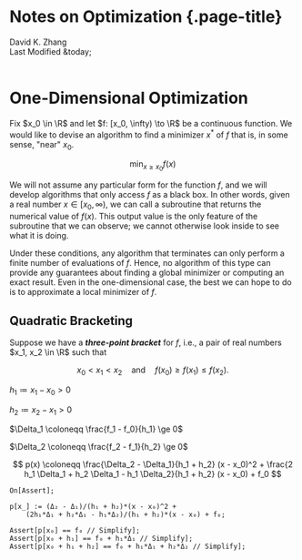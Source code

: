 # Notes on Optimization {.page-title}

<div class="text-center">
    David K. Zhang<br>
    Last Modified &today;
</div><br>



# One-Dimensional Optimization

Fix $x_0 \in \R$ and let $f: [x_0, \infty) \to \R$ be a continuous function. We would like to devise an algorithm to find a minimizer $x^*$ of $f$ that is, in some sense, "near" $x_0$.

$$ \min_{x \ge x_0} f(x) $$

We will not assume any particular form for the function $f$, and we will develop algorithms that only access $f$ as a black box. In other words, given a real number $x \in [x_0, \infty)$, we can call a subroutine that returns the numerical value of $f(x)$. This output value is the only feature of the subroutine that we can observe; we cannot otherwise look inside to see what it is doing.

Under these conditions, any algorithm that terminates can only perform a finite number of evaluations of $f$. Hence, no algorithm of this type can provide any guarantees about finding a global minimizer or computing an exact result. Even in the one-dimensional case, the best we can hope to do is to approximate a local minimizer of $f$.

## Quadratic Bracketing

Suppose we have a ___three-point bracket___ for $f$, i.e., a pair of real numbers $x_1, x_2 \in \R$ such that

$$ x_0 < x_1 < x_2 \quad \text{and} \quad f(x_0) \ge f(x_1) \le f(x_2). $$

$h_1 \coloneqq x_1 - x_0 > 0$

$h_2 \coloneqq x_2 - x_1 > 0$

$\Delta_1 \coloneqq \frac{f_1 - f_0}{h_1} \ge 0$

$\Delta_2 \coloneqq \frac{f_2 - f_1}{h_2} \ge 0$

$$ p(x) \coloneqq \frac{\Delta_2 - \Delta_1}{h_1 + h_2} (x - x_0)^2 + \frac{2 h_1 \Delta_1 + h_2 \Delta_1 - h_1 \Delta_2}{h_1 + h_2} (x - x_0) + f_0 $$

```
On[Assert];

p[x_] := (Δ₂ - Δ₁)/(h₁ + h₂)*(x - x₀)^2 +
    (2h₁*Δ₁ + h₂*Δ₁ - h₁*Δ₂)/(h₁ + h₂)*(x - x₀) + f₀;

Assert[p[x₀] == f₀ // Simplify];
Assert[p[x₀ + h₁] == f₀ + h₁*Δ₁ // Simplify];
Assert[p[x₀ + h₁ + h₂] == f₀ + h₁*Δ₁ + h₂*Δ₂ // Simplify];
```
